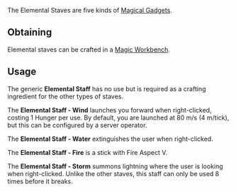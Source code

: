 The Elemental Staves are five kinds of [Magical Gadgets](https://github.com/Slimefun/Slimefun4/wiki/Magical-Gadgets).

## Obtaining

Elemental staves can be crafted in a [Magic Workbench](https://github.com/Slimefun/Slimefun4/wiki/Magic-Workbench).

## Usage

The generic **Elemental Staff** has no use but is required as a crafting ingredient for the other types of staves.

The **Elemental Staff - Wind** launches you forward when right-clicked, costing 1 Hunger per use. By default, you are launched at 80 m/s (4 m/tick), but this can be configured by a server operator.

The **Elemental Staff - Water** extinguishes the user when right-clicked.

The **Elemental Staff - Fire** is a stick with Fire Aspect V.

The **Elemental Staff - Storm** summons lightning where the user is looking when right-clicked. Unlike the other staves, this staff can only be used 8 times before it breaks.
